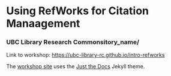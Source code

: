  # Using RefWorks for Citation Manaagement
 ### UBC Library Research Commonsitory_name/

Link to workshop: https://ubc-library-rc.github.io/intro-refworks

The [workshop site](https://ubc-library-rc.github.io/intro-shell) uses the [Just the Docs](https://github.com/pmarsceill/just-the-docs) Jekyll theme.
